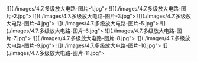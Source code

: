 ﻿![](./images/4.7.多级放大电路-图片-1.jpg"></div>
![](./images/4.7.多级放大电路-图片-2.jpg"></div>
![](./images/4.7.多级放大电路-图片-3.jpg"></div>
![](./images/4.7.多级放大电路-图片-4.jpg"></div>
![](./images/4.7.多级放大电路-图片-5.jpg"></div>
![](./images/4.7.多级放大电路-图片-6.jpg"></div>
![](./images/4.7.多级放大电路-图片-7.jpg"></div>
![](./images/4.7.多级放大电路-图片-8.jpg"></div>
![](./images/4.7.多级放大电路-图片-9.jpg"></div>
![](./images/4.7.多级放大电路-图片-10.jpg"></div>
![](./images/4.7.多级放大电路-图片-11.jpg"></div>
